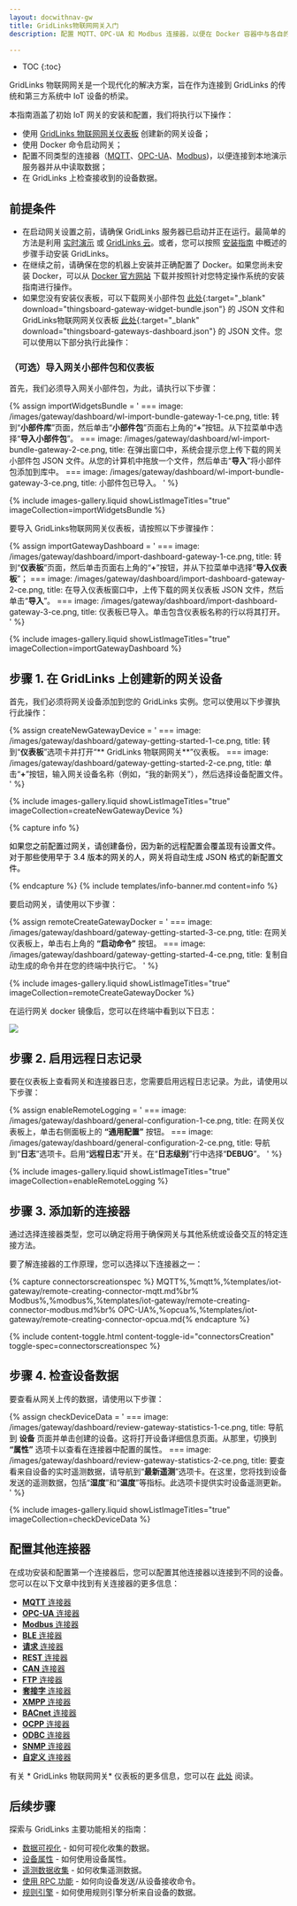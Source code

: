 ```yaml
---
layout: docwithnav-gw
title: GridLinks物联网网关入门
description: 配置 MQTT、OPC-UA 和 Modbus 连接器，以便在 Docker 容器中与各自的演示服务器建立连接并检索数据。

---
```


* TOC
{:toc}

 GridLinks 物联网网关是一个现代化的解决方案，旨在作为连接到 GridLinks 的传统和第三方系统中 IoT 设备的桥梁。

本指南涵盖了初始 IoT 网关的安装和配置，我们将执行以下操作：
- 使用 [ GridLinks 物联网网关仪表板](#prerequisites) 创建新的网关设备；
- 使用 Docker 命令启动网关；
- 配置不同类型的连接器（[MQTT](/docs/iot-gateway/config/mqtt/)、[OPC-UA](/docs/iot-gateway/config/opc-ua/)、[Modbus](/docs/iot-gateway/config/modbus/))，以便连接到本地演示服务器并从中读取数据；
- 在 GridLinks 上检查接收到的设备数据。

## 前提条件

- 在启动网关设置之前，请确保 GridLinks 服务器已启动并正在运行。最简单的方法是利用 [实时演示](https://gridlinks.codingas.com) 或 [GridLinks 云](https://gridlinks.codingas.com)。或者，您可以按照 [安装指南](/docs/user-guide/install/installation-options/) 中概述的步骤手动安装 GridLinks。
- 在继续之前，请确保在您的机器上安装并正确配置了 Docker。如果您尚未安装 Docker，可以从 [Docker 官方网站](https://docs.docker.com/engine/install/) 下载并按照针对您特定操作系统的安装指南进行操作。
- 如果您没有安装仪表板，可以下载网关小部件包 [此处](/docs/iot-gateway/resources/thingsboard-gateway-widget-bundle.json){:target="_blank" download="thingsboard-gateway-widget-bundle.json"} 的 JSON 文件和 GridLinks物联网网关仪表板 [此处](/docs/iot-gateway/resources/thingsboard-gateways-dashboard.json){:target="_blank" download="thingsboard-gateways-dashboard.json"} 的 JSON 文件。您可以使用以下部分执行此操作：

### （可选）导入网关小部件包和仪表板

首先，我们必须导入网关小部件包，为此，请执行以下步骤：

{% assign importWidgetsBundle = '
    ===
        image: /images/gateway/dashboard/wl-import-bundle-gateway-1-ce.png,
        title: 转到“**小部件库**”页面，然后单击“**小部件包**”页面右上角的“**+**”按钮。从下拉菜单中选择“**导入小部件包**”。
    ===
        image: /images/gateway/dashboard/wl-import-bundle-gateway-2-ce.png,
        title: 在弹出窗口中，系统会提示您上传下载的网关小部件包 JSON 文件。从您的计算机中拖放一个文件，然后单击“**导入**”将小部件包添加到库中。
    ===
        image: /images/gateway/dashboard/wl-import-bundle-gateway-3-ce.png,
        title: 小部件包已导入。
'
%}

{% include images-gallery.liquid showListImageTitles="true" imageCollection=importWidgetsBundle %} 

要导入 GridLinks物联网网关仪表板，请按照以下步骤操作：

{% assign importGatewayDashboard = '
    ===
        image: /images/gateway/dashboard/import-dashboard-gateway-1-ce.png,
        title: 转到“**仪表板**”页面，然后单击页面右上角的“**+**”按钮，并从下拉菜单中选择“**导入仪表板**”；
    ===
        image: /images/gateway/dashboard/import-dashboard-gateway-2-ce.png,
        title: 在导入仪表板窗口中，上传下载的网关仪表板 JSON 文件，然后单击“**导入**”。
    ===
        image: /images/gateway/dashboard/import-dashboard-gateway-3-ce.png,
        title: 仪表板已导入。单击包含仪表板名称的行以将其打开。
'
%}

{% include images-gallery.liquid showListImageTitles="true" imageCollection=importGatewayDashboard %} 

## 步骤 1. 在 GridLinks 上创建新的网关设备

首先，我们必须将网关设备添加到您的 GridLinks 实例。您可以使用以下步骤执行此操作：

{% assign createNewGatewayDevice = '
    ===
        image: /images/gateway/dashboard/gateway-getting-started-1-ce.png,
        title: 转到“**仪表板**”选项卡并打开“** GridLinks 物联网网关**”仪表板。
    ===
        image: /images/gateway/dashboard/gateway-getting-started-2-ce.png,
        title: 单击“**+**”按钮，输入网关设备名称（例如，“我的新网关”），然后选择设备配置文件。
'
%}

{% include images-gallery.liquid showListImageTitles="true" imageCollection=createNewGatewayDevice %} 

{% capture info %}
<div>
  <p>
    <span style="color:black">如果您之前配置过网关，请创建备份，因为新的远程配置会覆盖现有设置文件。  
    <br>对于那些使用早于 3.4 版本的网关的人，网关将自动生成 JSON 格式的新配置文件。</span>
  </p>
</div>
{% endcapture %}
{% include templates/info-banner.md content=info %}

要启动网关，请使用以下步骤：

{% assign remoteCreateGatewayDocker = '
    ===
        image: /images/gateway/dashboard/gateway-getting-started-3-ce.png,
        title: 在网关仪表板上，单击右上角的 **“启动命令”** 按钮。
    ===
        image: /images/gateway/dashboard/gateway-getting-started-4-ce.png,
        title: 复制自动生成的命令并在您的终端中执行它。
'
%}

{% include images-gallery.liquid showListImageTitles="true" imageCollection=remoteCreateGatewayDocker %}

在运行网关 docker 镜像后，您可以在终端中看到以下日志：

![](/images/gateway/dashboard/launch-gateway-docker.png)

## 步骤 2. 启用远程日志记录

要在仪表板上查看网关和连接器日志，您需要启用远程日志记录。为此，请使用以下步骤：

{% assign enableRemoteLogging = '
    ===
        image: /images/gateway/dashboard/general-configuration-1-ce.png,
        title: 在网关仪表板上，单击右侧面板上的 **“通用配置”** 按钮。
    ===
        image: /images/gateway/dashboard/general-configuration-2-ce.png,
        title: 导航到“**日志**”选项卡。启用“**远程日志**”开关。在“**日志级别**”行中选择“**DEBUG**”。
'
%}

{% include images-gallery.liquid showListImageTitles="true" imageCollection=enableRemoteLogging %}

## 步骤 3. 添加新的连接器

通过选择连接器类型，您可以确定将用于确保网关与其他系统或设备交互的特定连接方法。

要了解连接器的工作原理，您可以选择以下连接器之一：

{% capture connectorscreationspec %}
MQTT<small></small>%,%mqtt%,%templates/iot-gateway/remote-creating-connector-mqtt.md%br%
Modbus<small></small>%,%modbus%,%templates/iot-gateway/remote-creating-connector-modbus.md%br%
OPC-UA<small></small>%,%opcua%,%templates/iot-gateway/remote-creating-connector-opcua.md{% endcapture %}

{% include content-toggle.html content-toggle-id="connectorsCreation" toggle-spec=connectorscreationspec %}

## 步骤 4. 检查设备数据

要查看从网关上传的数据，请使用以下步骤：

{% assign checkDeviceData = '
    ===
        image: /images/gateway/dashboard/review-gateway-statistics-1-ce.png,
        title: 导航到 **设备** 页面并单击创建的设备。这将打开设备详细信息页面。从那里，切换到 **“属性”** 选项卡以查看在连接器中配置的属性。
    ===
        image: /images/gateway/dashboard/review-gateway-statistics-2-ce.png,
        title: 要查看来自设备的实时遥测数据，请导航到“**最新遥测**”选项卡。在这里，您将找到设备发送的遥测数据，包括“**湿度**”和“**温度**”等指标。此选项卡提供实时设备遥测更新。
'
%}

{% include images-gallery.liquid showListImageTitles="true" imageCollection=checkDeviceData %}

## 配置其他连接器

在成功安装和配置第一个连接器后，您可以配置其他连接器以连接到不同的设备。您可以在以下文章中找到有关连接器的更多信息：  
 - [**MQTT** 连接器](/docs/iot-gateway/config/mqtt/)
 - [**OPC-UA** 连接器](/docs/iot-gateway/config/opc-ua/)
 - [**Modbus** 连接器](/docs/iot-gateway/config/modbus/)
 - [**BLE** 连接器](/docs/iot-gateway/config/ble/)
 - [**请求** 连接器](/docs/iot-gateway/config/request/)
 - [**REST** 连接器](/docs/iot-gateway/config/rest/)
 - [**CAN** 连接器](/docs/iot-gateway/config/can/)
 - [**FTP** 连接器](/docs/iot-gateway/config/ftp/)
 - [**套接字** 连接器](/docs/iot-gateway/config/socket/)
 - [**XMPP** 连接器](/docs/iot-gateway/config/xmpp/)
 - [**BACnet** 连接器](/docs/iot-gateway/config/bacnet/)
 - [**OCPP** 连接器](/docs/iot-gateway/config/ocpp/)
 - [**ODBC** 连接器](/docs/iot-gateway/config/odbc/)
 - [**SNMP** 连接器](/docs/iot-gateway/config/snmp/)
 - [**自定义** 连接器](/docs/iot-gateway/custom/)

有关 * GridLinks 物联网网关* 仪表板的更多信息，您可以在 [此处](/docs/iot-gateway/guides/how-to-enable-remote-configuration/) 阅读。

## 后续步骤

探索与 GridLinks 主要功能相关的指南：

 - [数据可视化](/docs/user-guide/visualization/) - 如何可视化收集的数据。
 - [设备属性](/docs/user-guide/attributes/) - 如何使用设备属性。
 - [遥测数据收集](/docs/user-guide/telemetry/) - 如何收集遥测数据。
 - [使用 RPC 功能](/docs/user-guide/rpc/) - 如何向设备发送/从设备接收命令。
 - [规则引擎](/docs/user-guide/rule-engine/) - 如何使用规则引擎分析来自设备的数据。